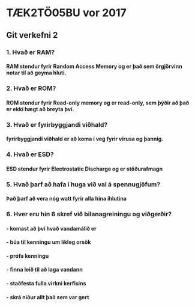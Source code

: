# TÆK2TÖ05BU vor 2017
## Git verkefni 2

### 1. Hvað er RAM?
#### RAM stendur fyrir Random Access Memory og er það sem örgjörvinn notar til að geyma hluti.
### 2. Hvað er ROM?
#### ROM stendur fyrir Read-only memory og er read-only, sem þýðir að það er ekki hægt að breyta því.
### 3. Hvað er fyrirbyggjandi viðhald?
#### fyrirbyggjandi viðhald er að koma í veg fyrir vírusa og þannig.
### 4. Hvað er ESD?
#### ESD stendur fyrir Electrostatic Discharge og er stöðurafmagn
### 5. Hvað þarf að hafa í huga við val á spennugjöfum?
#### Það þarf að vera nóg watt fyrir alla hina íhlutina
### 6. Hver eru hin 6 skref við bilanagreiningu og viðgerðir?
#### - komast að því hvað vandamálið er
#### - búa til kenningu um líkleg orsök
#### - prófa kenningu
#### - finna leið til að laga vandann
#### - staðfesta fulla virkni kerfisins
#### - skrá niður allt það sem var gert
